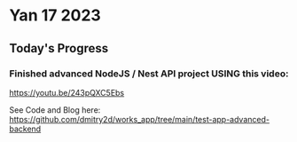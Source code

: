 # Yan 17 2023

## Today's Progress

### Finished advanced NodeJS / Nest API project USING this video: 
https://youtu.be/243pQXC5Ebs

See Code and Blog here: https://github.com/dmitry2d/works_app/tree/main/test-app-advanced-backend